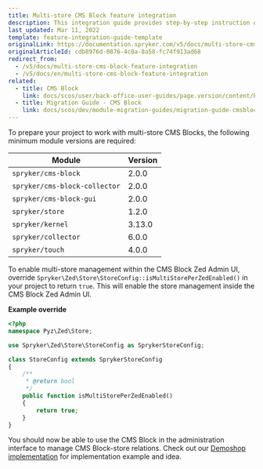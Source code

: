 ```yaml
---
title: Multi-store CMS Block feature integration
description: This integration guide provides step-by-step instruction on integrating Multi-store CMS Block Feature into your project.
last_updated: Mar 11, 2022
template: feature-integration-guide-template
originalLink: https://documentation.spryker.com/v5/docs/multi-store-cms-block-feature-integration
originalArticleId: cdb8976d-0876-4c0a-8a58-fc74f913ad68
redirect_from:
  - /v5/docs/multi-store-cms-block-feature-integration
  - /v5/docs/en/multi-store-cms-block-feature-integration
related:
  - title: CMS Block
    link: docs/scos/user/back-office-user-guides/page.version/content/blocks/cms-block.html
  - title: Migration Guide - CMS Block
    link: docs/scos/dev/module-migration-guides/migration-guide-cmsblock.html
---
```


To prepare your project to work with multi-store CMS Blocks, the following minimum module versions are required:

| Module| Version |
| --- | --- |
| `spryker/cms-block` | 2.0.0 |
| `spryker/cms-block-collector` | 2.0.0 |
| `spryker/cms-block-gui` | 2.0.0 |
| `spryker/store` | 1.2.0 |
| `spryker/kernel` | 3.13.0 |
| `spryker/collector` | 6.0.0 |
| `spryker/touch` | 4.0.0 |

To enable multi-store management within the CMS Block Zed Admin UI, override `Spryker\Zed\Store\StoreConfig::isMultiStorePerZedEnabled()` in your project to return `true`. 
This will enable the store management inside the CMS Block Zed Admin UI.

**Example override**

```php
<?php
namespace Pyz\Zed\Store;

use Spryker\Zed\Store\StoreConfig as SprykerStoreConfig;

class StoreConfig extends SprykerStoreConfig
{
    /**
     * @return bool
     */
    public function isMultiStorePerZedEnabled()
    {
        return true;
    }
}
```

You should now be able to use the CMS Block in the administration interface to manage CMS Block-store relations.
Check out our [Demoshop implementation](https://github.com/spryker/demoshop) for implementation example and idea.
